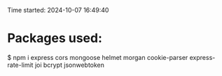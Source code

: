 Time started: 2024-10-07 16:49:40

# Packages used:
$ npm i express cors mongoose helmet morgan cookie-parser express-rate-limit joi bcrypt jsonwebtoken